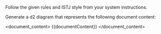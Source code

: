 Follow the given rules and ISTJ style from your system instructions.

Generate a d2 diagram that represents the following document content:

<document_content>
{{documentContent}}
</document_content>
